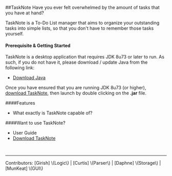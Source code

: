 ##TaskNote
Have you ever felt overwhelmed by the amount of tasks that you have at hand?

TaskNote is a To-Do List manager that aims to organize your outstanding tasks into simple lists, so that you don't have to remember those tasks yourself.

#### Prerequisite & Getting Started
TaskNote is a desktop application that requires JDK 8u73 or later to run. As such, if you do not have it, please download / update Java from the following link:

* [Download Java](https://www.java.com/en/download/)

Once you have ensured that you are running JDK 8u73 (or higher), <a href="https://github.com/CS2103JAN2016-W15-2J/main/raw/master/%5BW15-2J%5D%5BV0.5%5D.jar" target="_blank">download TaskNote</a>, then launch by double clicking on the **.jar** file.

####Features
* What exactly is TaskNote capable of?

####Want to use TaskNote?
* User Guide
* <a href="https://github.com/CS2103JAN2016-W15-2J/main/raw/master/%5BW15-2J%5D%5BV0.5%5D.jar" target="_blank">Download TaskNote</a>

<br>
<hr>
Contributors: [Girish] \(Logic\) | [Curtis] \(Parser\) | [Daphne] \(Storage\) | [MunKeat] \(GUI\)

[Girish]: https://github.com/girish92
[Curtis]: https://github.com/KnightNiwrem
[Daphne]: https://github.com/tharain
[MunKeat]: https://github.com/MunKeat
